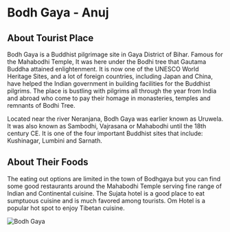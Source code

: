 # Bodh Gaya - Anuj

## About Tourist Place 
Bodh Gaya is a Buddhist pilgrimage site in Gaya District of Bihar. Famous for the Mahabodhi Temple, It was here under the Bodhi tree that Gautama Buddha attained 
enlightenment. It is now one of the UNESCO World Heritage Sites, and a lot of foreign countries, including Japan and China, have helped the Indian government in 
building facilities for the Buddhist pilgrims. The place is bustling with pilgrims all through the year from India and abroad who come to pay their homage in monasteries, temples and remnants of Bodhi Tree.

Located near the river Neranjana, Bodh Gaya was earlier known as Uruwela. It was also known as Sambodhi, Vajrasana or Mahabodhi until the 18th century CE. 
It is one of the four important Buddhist sites that include: Kushinagar, Lumbini and Sarnath.



## About Their Foods
The eating out options are limited in the town of Bodhgaya but you can find some good restaurants around the Mahabodhi Temple serving fine range of Indian and 
Continental cuisine. The Sujata hotel is a good place to eat sumptuous cuisine and is much favored among tourists. Om Hotel is a popular hot spot to enjoy 
Tibetan cuisine.

<img align="center" src="https://www.greavesindia.com/wp-content/uploads/2019/09/Holiest-City-in-India-_-Bodh-Gaya-www.istockphoto.com_gb_photo_big-statue-of-buddha-bodh-gaya-india-famous-buddhist-place-of-interest-gm1129899392-298648216-Alexander-Reshnya.jpg" alt="Bodh Gaya"/>

<!--Example: <img align="center" src="https://lotustours.in/assets/img/taj/photo-room-detail-1.jpg" alt="Taj Mahal"/> -->
